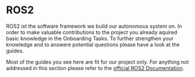# ROS2

ROS2 ist the software framework we build our autonomous system on. In order to make valuable contributions to the project you already aquired basic knowledge in the Onboarding Tasks. To further strengthen your knowledge and to answere potential questions please have a look at the guides. 

Most of the guides you see here are fit for our project only. For anything not addressed in this section please refer to the [official ROS2 Documentation](https://docs.ros.org/en/humble/Tutorials.html). 